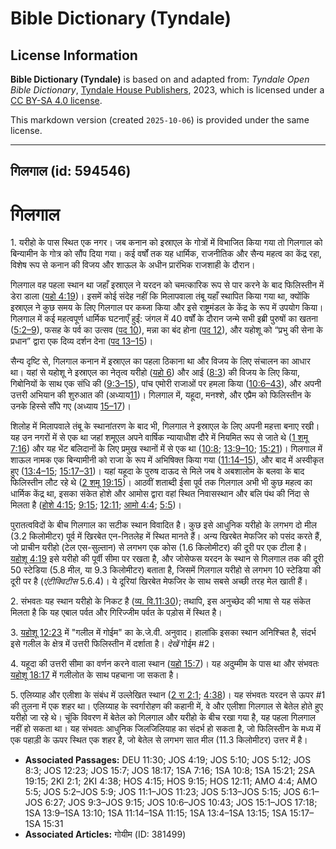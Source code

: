 # Bible Dictionary (Tyndale)

## License Information

**Bible Dictionary (Tyndale)** is based on and adapted from: _Tyndale Open Bible Dictionary_, [Tyndale House Publishers](https://tyndaleopenresources.com/), 2023, which is licensed under a [CC BY-SA 4.0 license](https://creativecommons.org/licenses/by-sa/4.0/legalcode.en).

This markdown version (created `2025-10-06`) is provided under the same license.



--------------------------------

## गिलगाल (id: 594546)

गिलगाल
======

1\. यरीहो के पास स्थित एक नगर। जब कनान को इस्राएल के गोत्रों में विभाजित किया गया तो गिलगाल को बिन्यामीन के गोत्र को सौंप दिया गया। कई वर्षों तक यह धार्मिक, राजनीतिक और सैन्य महत्व का केंद्र रहा, विशेष रूप से कनान की विजय और शाऊल के अधीन प्रारंभिक राजशाही के दौरान।

गिलगाल वह पहला स्थान था जहाँ इस्राएल ने यरदन को चमत्कारिक रूप से पार करने के बाद फिलिस्तीन में डेरा डाला ([यहो 4:19](https://ref.ly/Josh4:19))। इसमें कोई संदेह नहीं कि मिलापवाला तंबू यहाँ स्थापित किया गया था, क्योंकि इस्राएल ने कुछ समय के लिए गिलगाल पर कब्जा किया और इसे राष्ट्रमंडल के केंद्र के रूप में उपयोग किया। गिलगाल में कई महत्वपूर्ण धार्मिक घटनाएँ हुईं: जंगल में 40 वर्षों के दौरान जन्मे सभी इब्री पुरुषों का खतना ([5:2–9](https://ref.ly/Josh5:2-Josh5:9)), फसह के पर्व का उत्सव ([पद 10](https://ref.ly/Josh5:10)), मन्ना का बंद होना ([पद 12](https://ref.ly/Josh5:12)), और यहोशू को “प्रभु की सेना के प्रधान” द्वारा एक दिव्य दर्शन देना ([पद 13–15](https://ref.ly/Josh5:13-Josh5:15))।

सैन्य दृष्टि से, गिलगाल कनान में इस्राएल का पहला ठिकाना था और विजय के लिए संचालन का आधार था। यहां से यहोशू ने इस्राएल का नेतृत्व यरीहो ([यहो 6](https://ref.ly/Josh6:1-Josh6:27)) और आई ([8:3](https://ref.ly/Josh8:3)) की विजय के लिए किया, गिबोनियों के साथ एक संधि की ([9:3–15](https://ref.ly/Josh9:3-Josh9:15)), पांच एमोरी राजाओं पर हमला किया ([10:6–43](https://ref.ly/Josh10:6-Josh10:43)), और अपनी उत्तरी अभियान की शुरुआत की (अध्याय[11](https://ref.ly/Josh11:1-Josh11:23))। गिलगाल में, यहूदा, मनश्शे, और एप्रैम को फिलिस्तीन के उनके हिस्से सौंपे गए (अध्याय [15–17](https://ref.ly/Josh15:1-Josh17:18))।

शिलोह में मिलापवाले तंबू के स्थानांतरण के बाद भी, गिलगाल ने इस्राएल के लिए अपनी महत्ता बनाए रखी। यह उन नगरों में से एक था जहां शमूएल अपने वार्षिक न्यायाधीश दौरे में नियमित रूप से जाते थे ([1 शमू 7:16](https://ref.ly/1Sam7:16)) और यह भेंट बलिदानों के लिए प्रमुख स्थानों में से एक था ([10:8](https://ref.ly/1Sam10:8); [13:9–10](https://ref.ly/1Sam13:9-1Sam13:10); [15:21](https://ref.ly/1Sam15:21))। गिलगाल में शाऊल नामक एक बिन्यामीनी को राजा के रूप में अभिषिक्त किया गया ([11:14–15](https://ref.ly/1Sam11:14-1Sam11:15)), और बाद में अस्वीकृत हुए ([13:4–15](https://ref.ly/1Sam13:4-1Sam13:15); [15:17–31](https://ref.ly/1Sam15:17-1Sam15:31))। यहां यहूदा के पुरुष दाऊद से मिले जब वे अबशालोम के बलवा के बाद फिलिस्तीन लौट रहे थे ([2 शमू 19:15](https://ref.ly/2Sam19:15))। आठवीं शताब्दी ईसा पूर्व तक गिलगाल अभी भी कुछ महत्व का धार्मिक केंद्र था, इसका संकेत होशे और आमोस द्वारा वहां स्थित निवासस्थान और बलि पंथ की निंदा से मिलता है ([होशे 4:15](https://ref.ly/Hos4:15); [9:15](https://ref.ly/Hos9:15); [12:11](https://ref.ly/Hos12:11); [आमो 4:4](https://ref.ly/Amos4:4); [5:5](https://ref.ly/Amos5:5))।

पुरातत्वविदों के बीच गिलगाल का सटीक स्थान विवादित है। कुछ इसे आधुनिक यरीहो के लगभग दो मील (3\.2 किलोमीटर) पूर्व में खिरबेत एन\-नितलेह में स्थित मानते हैं। अन्य खिरबेत मेफजिर को पसंद करते हैं, जो प्राचीन यरीहो (टेल एस\-सुल्तान) से लगभग एक कोस (1\.6 किलोमीटर) की दूरी पर एक टीला है। [यहोशू 4:19](https://ref.ly/Josh4:19) इसे यरीहो की पूर्वी सीमा पर रखता है, और जोसेफस यरदन के स्थान से गिलगाल तक की दूरी 50 स्टेडिया (5\.8 मील, या 9\.3 किलोमीटर) बताता है, जिसमें गिलगाल यरीहो से लगभग 10 स्टेडिया की दूरी पर है (*एंटीक्विटीस*  5\.6\.4\)। ये दूरियां खिरबेत मेफजिर के साथ सबसे अच्छी तरह मेल खाती हैं।

2\. संभवतः यह स्थान यरीहो के निकट है ([व्य. वि.11:30](https://ref.ly/Deut11:30)); तथापि, इस अनुच्छेद की भाषा से यह संकेत मिलता है कि यह एबाल पर्वत और गिरिज्जीम पर्वत के पड़ोस में स्थित है।

3\. [यहोशू 12:23](https://ref.ly/Josh12:23) में "गलील में गोईम" का के.जे.वी. अनुवाद। हालांकि इसका स्थान अनिश्चित है, संदर्भ इसे गलील के क्षेत्र में उत्तरी फिलिस्तीन में दर्शाता है। *देखें* गोईम \#2।

4\. यहूदा की उत्तरी सीमा का वर्णन करने वाला स्थान ([यहो 15:7](https://ref.ly/Josh15:7))। यह अदुम्मीम के पास था और संभवतः [यहोशू 18:17](https://ref.ly/Josh18:17) में गलीलोत के साथ पहचाना जा सकता है।

5\. एलिय्याह और एलीशा के संबंध में उल्लेखित स्थान ([2 रा 2:1](https://ref.ly/2Kgs2:1); [4:38](https://ref.ly/2Kgs4:38))। यह संभवतः यरदन से ऊपर \#1 की तुलना में एक शहर था। एलिय्याह के स्वर्गारोहण की कहानी में, वे और एलीशा गिलगाल से बेतेल होते हुए यरीहो जा रहे थे। चूंकि विवरण में बेतेल को गिलगाल और यरीहो के बीच रखा गया है, यह पहला गिलगाल नहीं हो सकता था। यह संभवतः आधुनिक जिलजिलियाह का संदर्भ हो सकता है, जो फिलिस्तीन के मध्य में एक पहाड़ी के ऊपर स्थित एक शहर है, जो बेतेल से लगभग सात मील (11\.3 किलोमीटर) उत्तर में है।

* **Associated Passages:** DEU 11:30; JOS 4:19; JOS 5:10; JOS 5:12; JOS 8:3; JOS 12:23; JOS 15:7; JOS 18:17; 1SA 7:16; 1SA 10:8; 1SA 15:21; 2SA 19:15; 2KI 2:1; 2KI 4:38; HOS 4:15; HOS 9:15; HOS 12:11; AMO 4:4; AMO 5:5; JOS 5:2–JOS 5:9; JOS 11:1–JOS 11:23; JOS 5:13–JOS 5:15; JOS 6:1–JOS 6:27; JOS 9:3–JOS 9:15; JOS 10:6–JOS 10:43; JOS 15:1–JOS 17:18; 1SA 13:9–1SA 13:10; 1SA 11:14–1SA 11:15; 1SA 13:4–1SA 13:15; 1SA 15:17–1SA 15:31
* **Associated Articles:** गोयीम (ID: 381499)

